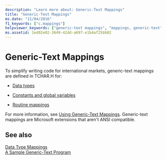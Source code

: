 ```yaml
---
description: "Learn more about: Generic-Text Mappings"
title: "Generic-Text Mappings"
ms.date: "11/04/2016"
f1_keywords: ["c.mappings"]
helpviewer_keywords: ["generic-text mappings", "mappings, generic-text"]
ms.assetid: 1ed02e02-3649-42dd-a697-e1b4af25bb02
---
```

# Generic-Text Mappings

To simplify writing code for international markets, generic-text mappings are defined in TCHAR.H for:

- [Data types](../c-runtime-library/data-type-mappings.md)

- [Constants and global variables](../c-runtime-library/constant-and-global-variable-mappings.md)

- [Routine mappings](../c-runtime-library/routine-mappings.md)

For more information, see [Using Generic-Text Mappings](../c-runtime-library/using-generic-text-mappings.md). Generic-text mappings are Microsoft extensions that aren't ANSI compatible.

## See also

[Data Type Mappings](../c-runtime-library/data-type-mappings.md)<br/>
[A Sample Generic-Text Program](../c-runtime-library/a-sample-generic-text-program.md)
